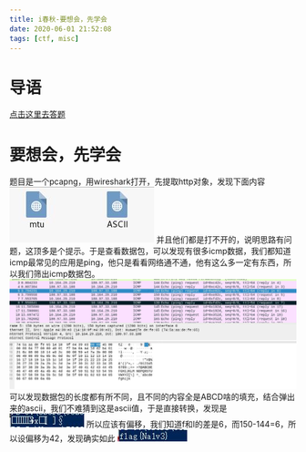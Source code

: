 ```yaml
---
title: i春秋-要想会，先学会
date: 2020-06-01 21:52:08
tags: [ctf, misc]
---
```

# 导语
[点击这里去答题](https://www.ichunqiu.com/battalion?q=4575)
<!-- more -->

# 要想会，先学会
题目是一个pcapng，用wireshark打开，先提取http对象，发现下面内容
![](2020~06~01~i春秋-要想会，先学会/1.jpg)
并且他们都是打不开的，说明思路有问题，这顶多是个提示。于是查看数据包，可以发现有很多icmp数据，我们都知道icmp最常见的应用是ping，他只是看看网络通不通，他有这么多一定有东西，所以我们筛出icmp数据包。
![](2020~06~01~i春秋-要想会，先学会/2.jpg)
可以发现数据包的长度都有所不同，且不同的内容全是ABCD啥的填充，结合弹出来的ascii，我们不难猜到这是ascii值，于是直接转换，发现是
![](2020~06~01~i春秋-要想会，先学会/3.jpg)
所以应该有偏移，我们知道f和l的差是6，而150-144=6，所以设偏移为42，发现确实如此
![](2020~06~01~i春秋-要想会，先学会/4.jpg)